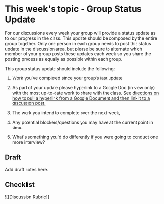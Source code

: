 # This week's topic - Group Status Update
For our discussions every week your group will provide a status update as to our progress in the class. This update should be composed by the entire group together. Only one person in each group needs to post this status update in the discussion area, but please be sure to alternate which member of your group posts these updates each week so you share the posting process as equally as possible within each group.   

This group status update should include the following:

1.  Work you’ve completed since your group’s last update
2.  As part of your update please hyperlink to a Google Doc (in view only) with the most up-to-date work to share with the class. See [directions on how to pull a hyperlink from a Google Document and then link it to a discussion post.](https://docs.google.com/document/d/1hV35uKXMgCVQj_HytJYZQW7JmwdaEEX90YhwMMRw_X4/edit?usp=sharing) 
3.  The work you intend to complete over the next week, 
4.  Any potential blockers/questions you may have at the current point in time.  
    
5.  What's something you'd do differently if you were going to conduct one more interview?

## Draft
Add draft notes here.

## Checklist
![[Discussion Rubric]]